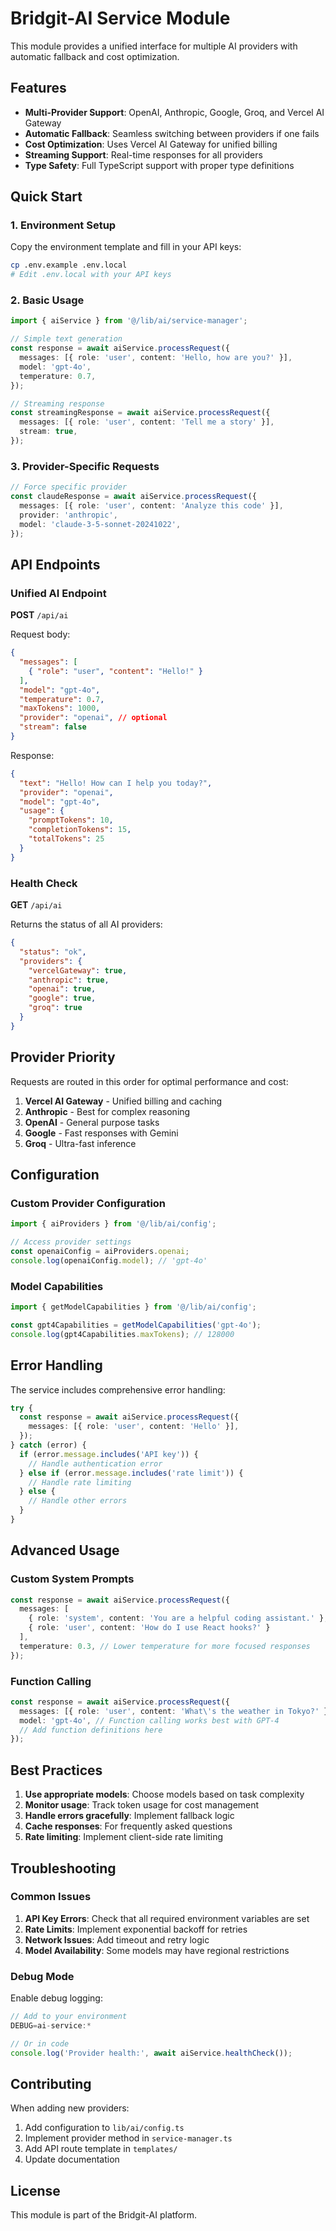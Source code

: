 # Bridgit-AI Service Module

This module provides a unified interface for multiple AI providers with automatic fallback and cost optimization.

## Features

- **Multi-Provider Support**: OpenAI, Anthropic, Google, Groq, and Vercel AI Gateway
- **Automatic Fallback**: Seamless switching between providers if one fails
- **Cost Optimization**: Uses Vercel AI Gateway for unified billing
- **Streaming Support**: Real-time responses for all providers
- **Type Safety**: Full TypeScript support with proper type definitions

## Quick Start

### 1. Environment Setup

Copy the environment template and fill in your API keys:

```bash
cp .env.example .env.local
# Edit .env.local with your API keys
```

### 2. Basic Usage

```typescript
import { aiService } from '@/lib/ai/service-manager';

// Simple text generation
const response = await aiService.processRequest({
  messages: [{ role: 'user', content: 'Hello, how are you?' }],
  model: 'gpt-4o',
  temperature: 0.7,
});

// Streaming response
const streamingResponse = await aiService.processRequest({
  messages: [{ role: 'user', content: 'Tell me a story' }],
  stream: true,
});
```

### 3. Provider-Specific Requests

```typescript
// Force specific provider
const claudeResponse = await aiService.processRequest({
  messages: [{ role: 'user', content: 'Analyze this code' }],
  provider: 'anthropic',
  model: 'claude-3-5-sonnet-20241022',
});
```

## API Endpoints

### Unified AI Endpoint

**POST** `/api/ai`

Request body:
```json
{
  "messages": [
    { "role": "user", "content": "Hello!" }
  ],
  "model": "gpt-4o",
  "temperature": 0.7,
  "maxTokens": 1000,
  "provider": "openai", // optional
  "stream": false
}
```

Response:
```json
{
  "text": "Hello! How can I help you today?",
  "provider": "openai",
  "model": "gpt-4o",
  "usage": {
    "promptTokens": 10,
    "completionTokens": 15,
    "totalTokens": 25
  }
}
```

### Health Check

**GET** `/api/ai`

Returns the status of all AI providers:
```json
{
  "status": "ok",
  "providers": {
    "vercelGateway": true,
    "anthropic": true,
    "openai": true,
    "google": true,
    "groq": true
  }
}
```

## Provider Priority

Requests are routed in this order for optimal performance and cost:

1. **Vercel AI Gateway** - Unified billing and caching
2. **Anthropic** - Best for complex reasoning
3. **OpenAI** - General purpose tasks
4. **Google** - Fast responses with Gemini
5. **Groq** - Ultra-fast inference

## Configuration

### Custom Provider Configuration

```typescript
import { aiProviders } from '@/lib/ai/config';

// Access provider settings
const openaiConfig = aiProviders.openai;
console.log(openaiConfig.model); // 'gpt-4o'
```

### Model Capabilities

```typescript
import { getModelCapabilities } from '@/lib/ai/config';

const gpt4Capabilities = getModelCapabilities('gpt-4o');
console.log(gpt4Capabilities.maxTokens); // 128000
```

## Error Handling

The service includes comprehensive error handling:

```typescript
try {
  const response = await aiService.processRequest({
    messages: [{ role: 'user', content: 'Hello' }],
  });
} catch (error) {
  if (error.message.includes('API key')) {
    // Handle authentication error
  } else if (error.message.includes('rate limit')) {
    // Handle rate limiting
  } else {
    // Handle other errors
  }
}
```

## Advanced Usage

### Custom System Prompts

```typescript
const response = await aiService.processRequest({
  messages: [
    { role: 'system', content: 'You are a helpful coding assistant.' },
    { role: 'user', content: 'How do I use React hooks?' }
  ],
  temperature: 0.3, // Lower temperature for more focused responses
});
```

### Function Calling

```typescript
const response = await aiService.processRequest({
  messages: [{ role: 'user', content: 'What\'s the weather in Tokyo?' }],
  model: 'gpt-4o', // Function calling works best with GPT-4
  // Add function definitions here
});
```

## Best Practices

1. **Use appropriate models**: Choose models based on task complexity
2. **Monitor usage**: Track token usage for cost management
3. **Handle errors gracefully**: Implement fallback logic
4. **Cache responses**: For frequently asked questions
5. **Rate limiting**: Implement client-side rate limiting

## Troubleshooting

### Common Issues

1. **API Key Errors**: Check that all required environment variables are set
2. **Rate Limits**: Implement exponential backoff for retries
3. **Network Issues**: Add timeout and retry logic
4. **Model Availability**: Some models may have regional restrictions

### Debug Mode

Enable debug logging:

```typescript
// Add to your environment
DEBUG=ai-service:*

// Or in code
console.log('Provider health:', await aiService.healthCheck());
```

## Contributing

When adding new providers:

1. Add configuration to `lib/ai/config.ts`
2. Implement provider method in `service-manager.ts`
3. Add API route template in `templates/`
4. Update documentation

## License

This module is part of the Bridgit-AI platform.